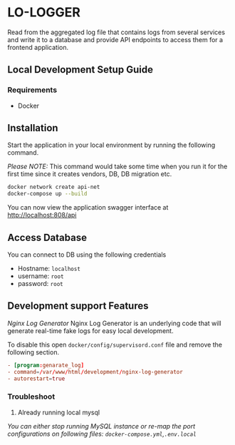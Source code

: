 # LO-LOGGER

Read from the aggregated log file that contains logs from several services and write it to a database and provide API endpoints to access them for a frontend application.


## Local Development Setup Guide

### Requirements

* Docker

## Installation

Start the application in your local environment by running the following command.

*Please NOTE:* This command would take some time when you run it for the first time since it creates vendors, DB, DB migration etc.

```sh
docker network create api-net
docker-compose up --build
```

You can now view the application swagger interface at [http://localhost:808/api](http://localhost:808/api)
## Access Database

You can connect to DB using the following credentials
* Hostname: `localhost`
* username: `root`
* password: `root`

## Development support Features

*Nginx Log Generator*
Nginx Log Generator is an underlying code that will generate real-time fake logs for easy local development.

To disable this open ``docker/config/supervisord.conf`` file and remove the following section.
```conf
- [program:genarate_log]
- command=/var/www/html/development/nginx-log-generator
- autorestart=true
```

### Troubleshoot

1. Already running local mysql

_You can either stop running MySQL instance or re-map the port configurations on following files: ``docker-compose.yml``,``.env.local``_
